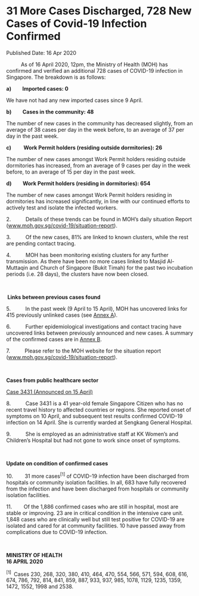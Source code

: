 <html>
    <meta http-equiv="Content-Type" content="text/html; charset=utf-8"/>
    <meta charset="utf-8"/>
    <title>31 More Cases Discharged, 728 New Cases of Covid-19 Infection Confirmed</title>
    <body><h1>31 More Cases Discharged, 728 New Cases of Covid-19 Infection Confirmed</h1>
    <p>Published Date: 16 Apr 2020</p> <p>&nbsp;&nbsp;&nbsp;&nbsp;&nbsp;&nbsp;&nbsp;&nbsp;&nbsp; As of 16 April 2020, 12pm, the Ministry of Health (MOH) has confirmed and verified an additional 728 cases of COVID-19 infection in Singapore. The breakdown is as follows: </p><p><strong>a)&nbsp;&nbsp;&nbsp;&nbsp;&nbsp;&nbsp;&nbsp;&nbsp; Imported cases: 0 </strong></p><p>We have not had any new imported cases since 9 April.&nbsp; </p><p><strong>b)&nbsp;&nbsp;&nbsp;&nbsp;&nbsp;&nbsp;&nbsp;&nbsp; Cases in the community: 48</strong></p><p>The number of new cases in the community has decreased slightly, from an average of 38 cases per day in the week before, to an average of 37 per day in the past week.&nbsp; </p><p><strong>c)&nbsp;&nbsp;&nbsp;&nbsp;&nbsp;&nbsp;&nbsp;&nbsp;&nbsp; Work Permit holders (residing outside dormitories): 26</strong></p><p>The number of new cases amongst Work Permit holders residing outside dormitories has increased, from an average of 9 cases per day in the week before, to an average of 15 per day in the past week.&nbsp; </p><p><strong>d)&nbsp;&nbsp;&nbsp;&nbsp;&nbsp;&nbsp;&nbsp;&nbsp; Work Permit holders (residing in dormitories): 654</strong></p><p>The number of new cases amongst Work Permit holders residing in dormitories has increased significantly, in line with our continued efforts to actively test and isolate the infected workers. </p><p>2.&nbsp;&nbsp;&nbsp;&nbsp;&nbsp;&nbsp;&nbsp;&nbsp;&nbsp; Details of these trends can be found in MOH’s daily situation Report (<a title="" href="http://www.moh.gov.sg/covid-19/situation-report" target="_blank" data-saferedirecturl="https://www.google.com/url?q=http://www.moh.gov.sg/covid-19/situation-report&amp;source=gmail&amp;ust=1587136299178000&amp;usg=AFQjCNFCnuu42HagxaYEadjOF1wLFP4D6A">www.moh.gov.sg/covid-19/<wbr>situation-report</a>). </p><p>3.&nbsp;&nbsp;&nbsp;&nbsp;&nbsp;&nbsp;&nbsp;&nbsp;&nbsp; Of the new cases, 81% are linked to known clusters, while the rest are pending contact tracing. </p><p>4.&nbsp;&nbsp;&nbsp;&nbsp;&nbsp;&nbsp;&nbsp;&nbsp;&nbsp; MOH has been monitoring existing clusters for any further transmission. As there have been no more cases linked to Masjid Al-Muttaqin and Church of Singapore (Bukit Timah) for the past two incubation periods (i.e. 28 days), the clusters have now been closed. </p><p>&nbsp;</p><p><strong>&nbsp;Links between previous cases found</strong></p><p>5.&nbsp;&nbsp;&nbsp;&nbsp;&nbsp;&nbsp;&nbsp;&nbsp;&nbsp; In the past week (9 April to 15 April), MOH has uncovered links for 415 previously unlinked cases (see <a title="Annex A" href="/docs/librariesprovider5/pressroom/press-releases/annex-a_16-4.pdf?sfvrsn=197956e_2">Annex A</a>). </p><p>6.&nbsp;&nbsp;&nbsp;&nbsp;&nbsp;&nbsp;&nbsp;&nbsp;&nbsp; Further epidemiological investigations and contact tracing have uncovered links between previously announced and new cases. A summary of the confirmed cases are in <a title="Annex B" href="/docs/librariesprovider5/pressroom/press-releases/annex-b_16-4.pdf?sfvrsn=68678f17_2">Annex B</a>.</p><p>7.&nbsp;&nbsp;&nbsp;&nbsp;&nbsp;&nbsp;&nbsp;&nbsp;&nbsp; Please refer to the MOH website for the situation report (<a title="" href="http://www.moh.gov.sg/covid-19/situation-report" target="_blank" data-saferedirecturl="https://www.google.com/url?q=http://www.moh.gov.sg/covid-19/situation-report&amp;source=gmail&amp;ust=1587136299178000&amp;usg=AFQjCNFCnuu42HagxaYEadjOF1wLFP4D6A">www.moh.gov.sg/covid-19/<wbr>situation-report</a>). </p><p>&nbsp;</p><p><strong>Cases from public healthcare sector</strong></p><p><u>Case 3431 (Announced on 15 April) </u></p><p>8.&nbsp;&nbsp;&nbsp;&nbsp;&nbsp;&nbsp;&nbsp;&nbsp;&nbsp; Case 3431 is a 41 year-old female Singapore Citizen who has no recent travel history to affected countries or regions. She reported onset of symptoms on 10 April, and subsequent test results confirmed COVID-19 infection on 14 April. She is currently warded at Sengkang General Hospital.</p><p>9.&nbsp;&nbsp;&nbsp;&nbsp;&nbsp;&nbsp;&nbsp;&nbsp;&nbsp; She is employed as an administrative staff at KK Women’s and Children’s Hospital but had not gone to work since onset of symptoms.</p><p>&nbsp;</p><p><strong>Update on condition of confirmed cases</strong></p><p>10.&nbsp;&nbsp;&nbsp;&nbsp;&nbsp;&nbsp;&nbsp; 31 more cases<sup>[1]</sup> of COVID-19 infection have been discharged from hospitals or community isolation facilities. In all, 683 have fully recovered from the infection and have been discharged from hospitals or community isolation facilities. </p><p>11.&nbsp;&nbsp;&nbsp;&nbsp;&nbsp;&nbsp;&nbsp; Of the 1,886 confirmed cases who are still in hospital, most are stable or improving. 23 are in critical condition in the intensive care unit. 1,848 cases who are clinically well but still test positive for COVID-19 are isolated and cared for at community facilities. 10 have passed away from complications due to COVID-19 infection.</p><p>&nbsp;&nbsp;</p><p><strong>MINISTRY OF HEALTH<br>16 APRIL 2020</strong></p><p><sup>[1]&nbsp;</sup> Cases 230, 268, 320, 380, 410, 464, 470, 554, 566, 571, 594, 608, 616, 674, 786, 792, 814, 841, 859, 887, 933, 937, 985, 1078, 1129, 1235, 1359, 1472, 1552, 1998 and 2538.</p></body>
</html>